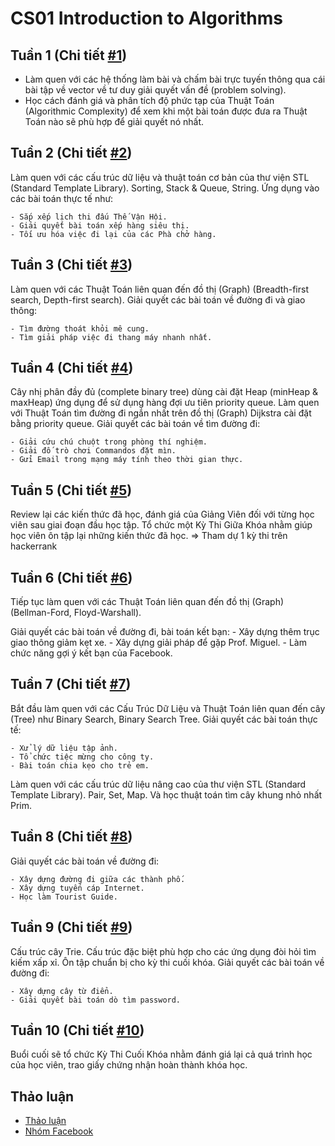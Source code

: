 # CS01 Introduction to Algorithms

## Tuần 1 (Chi tiết [#1](/../../issues/1))

- Làm quen với các hệ thống làm bài và chấm bài trực tuyến thông qua cái bài tập về vector về tư duy giải quyết vấn đề (problem solving).
- Học cách đánh giá và phân tích độ phức tạp của Thuật Toán (Algorithmic Complexity) để xem khi một bài toán được đưa ra Thuật Toán nào sẽ phù hợp để giải quyết nó nhất.

## Tuần 2 (Chi tiết [#2](/../../issues/2))

Làm quen với các cấu trúc dữ liệu và thuật toán cơ bản của thư viện STL (Standard Template Library). Sorting, Stack & Queue, String.
Ứng dụng vào các bài toán thực tế như:

    - Sắp xếp lịch thi đấu Thế Vận Hội.
    - Giải quyết bài toán xếp hàng siêu thị.
    - Tối ưu hóa việc đi lại của các Phà chở hàng.


## Tuần 3 (Chi tiết [#3](/../../issues/3))

Làm quen với các Thuật Toán liên quan đến đồ thị (Graph) (Breadth-first search, Depth-first search).
Giải quyết các bài toán về đường đi và giao thông:

    - Tìm đường thoát khỏi mê cung.
    - Tìm giải pháp việc đi thang máy nhanh nhất.
    

## Tuần 4 (Chi tiết [#4](/../../issues/4))

Cây nhị phân đầy đủ (complete binary tree) dùng cài đặt Heap (minHeap & maxHeap) ứng dụng để sử dụng hàng đợi ưu tiên priority queue.
Làm quen với Thuật Toán tìm đường đi ngắn nhất trên đồ thị (Graph) Dijkstra cài đặt bằng priority queue.
Giải quyết các bài toán về tìm đường đi:

    - Giải cứu chú chuột trong phòng thí nghiệm.
    - Giải đố trò chơi Commandos đặt mìn.
    - Gửi Email trong mạng máy tính theo thời gian thực.

## Tuần 5 (Chi tiết [#5](/../../issues/5))

Review lại các kiến thức đã học, đánh giá của Giảng Viên đối với từng học viên sau giai đoạn đầu học tập.
Tổ chức một Kỳ Thi Giữa Khóa nhằm giúp học viên ôn tập lại những kiến thức đã học. => Tham dự 1 kỳ thi trên hackerrank

## Tuần 6 (Chi tiết [#6](/../../issues/6))

Tiếp tục làm quen với các Thuật Toán liên quan đến đồ thị (Graph) (Bellman-Ford, Floyd-Warshall).

Giải quyết các bài toán về đường đi, bài toán kết bạn:
    - Xây dựng thêm trục giao thông giảm kẹt xe.
    - Xây dựng giải pháp để gặp Prof. Miguel.
    - Làm chức năng gợi ý kết bạn của Facebook.


## Tuần 7 (Chi tiết [#7](/../../issues/7))

Bắt đầu làm quen với các Cấu Trúc Dữ Liệu và Thuật Toán liên quan đến cây (Tree) như Binary Search, Binary Search Tree.
Giải quyết các bài toán thực tế:

    - Xử lý dữ liệu tập ảnh.
    - Tổ chức tiệc mừng cho công ty.
    - Bài toán chia kẹo cho trẻ em.

Làm quen với các cấu trúc dữ liệu nâng cao của thư viện STL (Standard Template Library). Pair, Set, Map. Và học thuật toán tìm cây khung nhỏ nhất Prim.

## Tuần 8 (Chi tiết [#8](/../../issues/8))

Giải quyết các bài toán về đường đi:

    - Xây dựng đường đi giữa các thành phố.
    - Xây dựng tuyến cáp Internet.
    - Học làm Tourist Guide.

## Tuần 9 (Chi tiết [#9](/../../issues/9))

Cấu trúc cây Trie. Cấu trúc đặc biệt phù hợp cho các ứng dụng đòi hỏi tìm kiếm xấp xỉ.
Ôn tập chuẩn bị cho kỳ thi cuối khóa.
Giải quyết các bài toán về đường đi:

    - Xây dựng cây từ điển.
    - Giải quyết bài toán dò tìm password.

## Tuần 10 (Chi tiết [#10](/../../issues/10))

Buổi cuối sẽ tổ chức Kỳ Thi Cuối Khóa nhằm đánh giá lại cả quá trình học của học viên, trao giấy chứng nhận hoàn thành khóa học.

## Thảo luận

- [Thảo luận](https://github.com/hprobotic/learning-stuff/issues)
- [Nhóm Facebook](https://fb.com)
